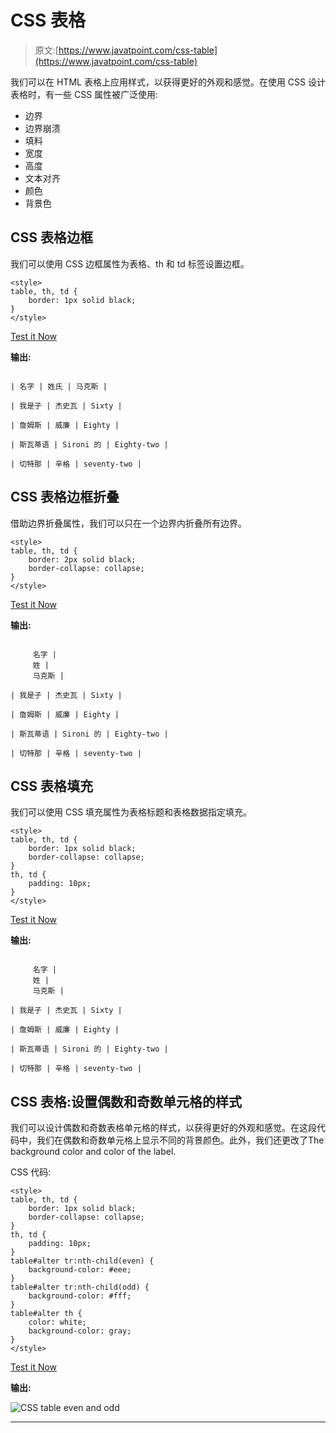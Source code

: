 # CSS 表格

> 原文:[https://www.javatpoint.com/css-table](https://www.javatpoint.com/css-table)

我们可以在 HTML 表格上应用样式，以获得更好的外观和感觉。在使用 CSS 设计表格时，有一些 CSS 属性被广泛使用:

*   边界
*   边界崩溃
*   填料
*   宽度
*   高度
*   文本对齐
*   颜色
*   背景色

## CSS 表格边框

我们可以使用 CSS 边框属性为表格、th 和 td 标签设置边框。

```
<style>
table, th, td {
    border: 1px solid black;
}
</style>

```

[Test it Now](https://www.javatpoint.com/oprweb/test.jsp?filename=htmltable4)

**输出:**

```

| 名字 | 姓氏 | 马克斯 |

| 我是子 | 杰史瓦 | Sixty |

| 詹姆斯 | 威廉 | Eighty |

| 斯瓦蒂语 | Sironi 的 | Eighty-two |

| 切特那 | 辛格 | seventy-two |

```

## CSS 表格边框折叠

借助边界折叠属性，我们可以只在一个边界内折叠所有边界。

```
<style>
table, th, td {
    border: 2px solid black;
    border-collapse: collapse;
}
</style>

```

[Test it Now](https://www.javatpoint.com/oprweb/test.jsp?filename=htmltable5)

**输出:**

```

     名字 |
     姓 |
     马克斯 |

| 我是子 | 杰史瓦 | Sixty |

| 詹姆斯 | 威廉 | Eighty |

| 斯瓦蒂语 | Sironi 的 | Eighty-two |

| 切特那 | 辛格 | seventy-two |

```

## CSS 表格填充

我们可以使用 CSS 填充属性为表格标题和表格数据指定填充。

```
<style>
table, th, td {
    border: 1px solid black;
    border-collapse: collapse;
}
th, td {
    padding: 10px;
}
</style>

```

[Test it Now](https://www.javatpoint.com/oprweb/test.jsp?filename=htmltable6)

**输出:**

```

     名字 |
     姓 |
     马克斯 |

| 我是子 | 杰史瓦 | Sixty |

| 詹姆斯 | 威廉 | Eighty |

| 斯瓦蒂语 | Sironi 的 | Eighty-two |

| 切特那 | 辛格 | seventy-two |

```

## CSS 表格:设置偶数和奇数单元格的样式

我们可以设计偶数和奇数表格单元格的样式，以获得更好的外观和感觉。在这段代码中，我们在偶数和奇数单元格上显示不同的背景颜色。此外，我们还更改了The background color and color of the label.

CSS 代码:

```
<style>
table, th, td {
    border: 1px solid black;
    border-collapse: collapse;
}
th, td {
    padding: 10px;
}
table#alter tr:nth-child(even) {
    background-color: #eee;
}
table#alter tr:nth-child(odd) {
    background-color: #fff;
}
table#alter th {
    color: white;
    background-color: gray;
}
</style>

```

[Test it Now](https://www.javatpoint.com/oprweb/test.jsp?filename=htmltable8)

**输出:**

![CSS table even and odd](../Images/8f7e95848ebfd9d639c7be9e159234ed.png)

* * *